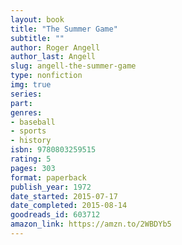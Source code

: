 ```yaml
---
layout: book
title: "The Summer Game"
subtitle: ""
author: Roger Angell
author_last: Angell
slug: angell-the-summer-game
type: nonfiction
img: true
series: 
part: 
genres:
- baseball
- sports
- history
isbn: 9780803259515
rating: 5
pages: 303
format: paperback
publish_year: 1972
date_started: 2015-07-17
date_completed: 2015-08-14
goodreads_id: 603712
amazon_link: https://amzn.to/2WBDYb5
---
```

